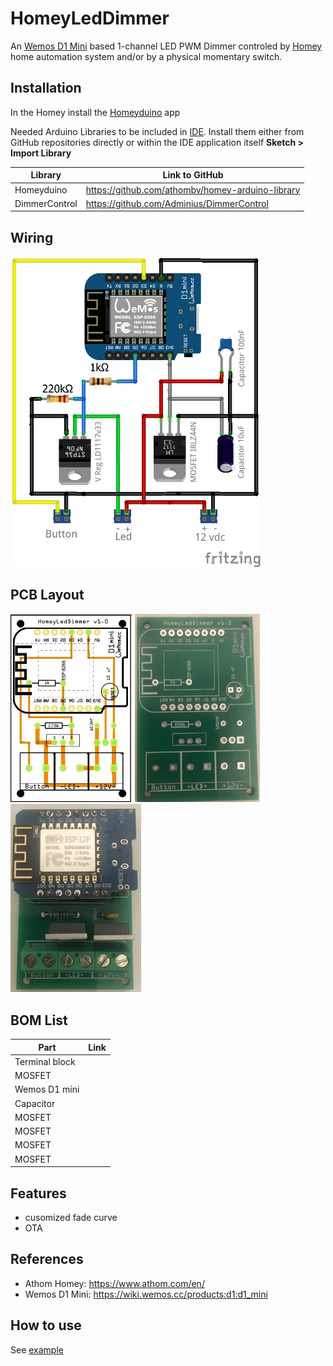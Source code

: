 # HomeyLedDimmer
An [Wemos D1 Mini](https://wiki.wemos.cc/products:d1:d1_mini) based 1-channel LED PWM Dimmer controled by [Homey](https://www.athom.com/en/) home automation system and/or by a physical momentary switch. 

## Installation
In the Homey install the [Homeyduino](https://apps.athom.com/app/com.athom.homeyduino) app 

Needed Arduino Libraries to be included in [IDE](https://www.arduino.cc/en/Main/Software). Install them either from GitHub repositories directly or within the IDE application itself **Sketch > Import Library** 

| Library                            | Link to GitHub                                      |
| ---------------------------------- | --------------------------------------------------- |
| Homeyduino                         |  https://github.com/athombv/homey-arduino-library   |      
| DimmerControl                      |  https://github.com/Adminius/DimmerControl          |


## Wiring
<img src="https://github.com/MagnusPer/HomeyLedDimmer/blob/master/extras/wiring/HomeyLedDimmer_v1-0_bb.png" width="400">

## PCB Layout
<img src="https://github.com/MagnusPer/HomeyLedDimmer/blob/master/extras/PCB%20layout/HomeyLedDimmer_v1-0_pcb.jpg" width="195"> <img src="https://github.com/MagnusPer/HomeyLedDimmer/blob/master/extras/PCB%20layout/PCB%20board.JPG" width="200"> <img src="https://github.com/MagnusPer/HomeyLedDimmer/blob/master/extras/PCB%20layout/PCB%20mounted.JPG" width="209">


## BOM List
| Part                               | Link                                                |
| ---------------------------------- | --------------------------------------------------- |
|  Terminal block                    |                                                     |      
|  MOSFET                            |                                                     |
|  Wemos D1 mini                     |                                                     |
|  Capacitor                             |                                                     |
|  MOSFET                            |                                                     |
|  MOSFET                            |                                                     |
|  MOSFET                            |                                                     |
|  MOSFET                            |                                                     |

## Features
 - cusomized fade curve
 - OTA



## References
- Athom Homey: https://www.athom.com/en/
- Wemos D1 Mini: https://wiki.wemos.cc/products:d1:d1_mini



## How to use

See [example](examples/DimmerControl/DimmerControl)
